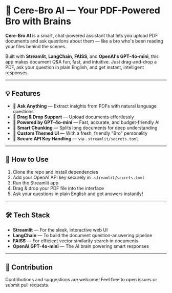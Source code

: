 # 🧠 Cere-Bro AI — Your PDF-Powered Bro with Brains

**Cere-Bro AI** is a smart, chat-powered assistant that lets you upload PDF documents and ask questions about them — like a bro who's been reading your files behind the scenes.

Built with **Streamlit**, **LangChain**, **FAISS**, and **OpenAI's GPT-4o-mini**, this app makes document Q&A fun, fast, and intuitive. Just drag-and-drop a PDF, ask your question in plain English, and get instant, intelligent responses.

---

## 💡 Features

- 🤖 **Ask Anything** — Extract insights from PDFs with natural language questions  
- 📄 **Drag & Drop Support** — Upload documents effortlessly  
- 💬 **Powered by GPT-4o-mini** — Fast, accurate, and budget-friendly AI  
- 🧩 **Smart Chunking** — Splits long documents for deep understanding  
- 🎨 **Custom Themed UI** — With a fresh, friendly "Bro" personality  
- 🔐 **Secure API Key Handling** — via `.streamlit/secrets.toml`  

---

## 🚀 How to Use

1. Clone the repo and install dependencies  
2. Add your OpenAI API key securely in `.streamlit/secrets.toml`  
3. Run the Streamlit app  
4. Drag & drop your PDF file into the interface  
5. Ask your questions in plain English and get answers instantly!

---

## 🛠️ Tech Stack

- **Streamlit** — For the sleek, interactive web UI  
- **LangChain** — To build the document question-answering pipeline  
- **FAISS** — For efficient vector similarity search in documents  
- **OpenAI GPT-4o-mini** — The AI brain powering smart responses  

---

## 🤝 Contribution

Contributions and suggestions are welcome! Feel free to open issues or submit pull requests.
